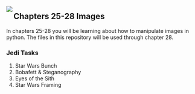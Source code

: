 <img align="left" src="http://hermonswebsites.com/Classes/CS/python.png"><H2>Chapters 25-28 Images</H2>

In chapters 25-28 you will be learning about how to manipulate images in python. The files in this repository will be used through chapter 28.


<h3>Jedi Tasks</h3>
<ol>
  <li>Star Wars Bunch</li>
  <li>Bobafett & Steganography</li>
  <li>Eyes of the Sith</li>
  <li>Star Wars Framing</li>
  </ol>
